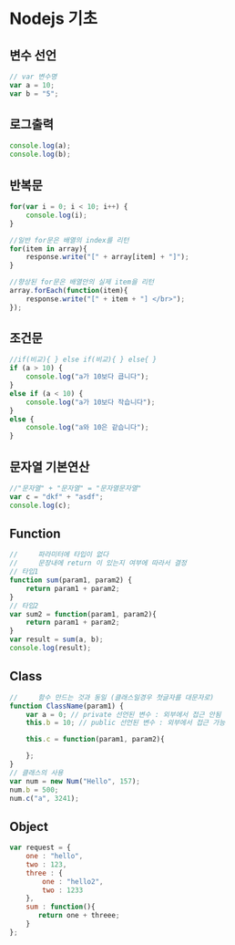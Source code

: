 # Nodejs 기초


## 변수 선언

```javascript
// var 변수명
var a = 10;
var b = "5";
```


## 로그출력

```javascript
console.log(a);
console.log(b);
```


## 반복문

```javascript
for(var i = 0; i < 10; i++) {
	console.log(i);
}

//일반 for문은 배열의 index를 리턴
for(item in array){
    response.write("[" + array[item] + "]");
}

//향상된 for문은 배열안의 실제 item을 리턴
array.forEach(function(item){
    response.write("[" + item + "] </br>");
});
```


## 조건문

```javascript
//if(비교){ } else if(비교){ } else{ }
if (a > 10) {
	console.log("a가 10보다 큽니다");
}
else if (a < 10) {
	console.log("a가 10보다 작습니다");
}
else {
	console.log("a와 10은 같습니다");
}
```


## 문자열 기본연산

```javascript
//"문자열" + "문자열" = "문자열문자열"
var c = "dkf" + "asdf";
console.log(c);
```


## Function

```javascript
//     파라미터에 타입이 없다
//     문장내에 return 이 있는지 여부에 따라서 결정
// 타입1
function sum(param1, param2) {
	return param1 + param2;
}
// 타입2
var sum2 = function(param1, param2){
	return param1 + param2;
}
var result = sum(a, b);
console.log(result);
```


## Class

```javascript
//     함수 만드는 것과 동일 (클래스일경우 첫글자를 대문자로)
function ClassName(param1) {
	var a = 0; // private 선언된 변수 : 외부에서 접근 안됨
	this.b = 10; // public 선언된 변수 : 외부에서 접근 가능

	this.c = function(param1, param2){

	};
}
// 클래스의 사용
var num = new Num("Hello", 157);
num.b = 500;
num.c("a", 3241);
```


## Object

```javascript
var request = {
	one : "hello",
	two : 123,
	three : {
		one : "hello2",
		two : 1233
	},
	sum : function(){
	   return one + threee;
	}
};
```